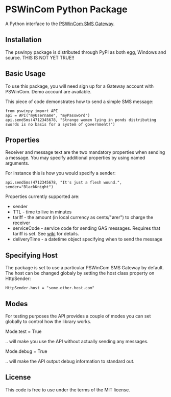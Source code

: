 PSWinCom Python Package
=======================

A Python interface to the [PSWinCom SMS Gateway](http://pswin.com/english/products/gateway).

Installation
------------

The pswinpy package is distributed through PyPI as both egg, Windows and source. THIS IS NOT YET TRUE!!

Basic Usage
-----------
To use this package, you will need sign up for a Gateway account with PSWinCom. Demo account are available.

This piece of code demonstrates how to send a simple SMS message:

    from pswinpy import API
    api = API("myUsername", "myPassword")
    api.sendSms(4712345678, "Strange women lying in ponds distributing swords is no basis for a system of government!")

Properties
----------
Receiver and message text are the two mandatory properties when sending a message. You may specify additional properties by using named arguments.

For instance this is how you would specify a sender:

    api.sendSms(4712345678, "It's just a flesh wound.", sender="BlackKnight")

Properties currently supported are:

* sender
* TTL - time to live in minutes
* tariff - the amount (in local currency as cents/"&oslash;rer") to charge the receiver
* serviceCode - service code for sending GAS messages. Requires that tariff is set. See [wiki](http://wiki.pswin.com/CPA-Goods-and-Services.ashx) for details.
* deliveryTime - a datetime object specifying when to send the message

Specifying Host
---------------
The package is set to use a particular PSWinCom SMS Gateway by default. The host can be changed globaly by setting the host class property on HttpSender:

    HttpSender.host = "some.other.host.com"

Modes
-----
For testing purposes the API provides a couple of modes you can set globally to control how the library works.

   Mode.test = True

.. will make you use the API without actually sending any messages.

   Mode.debug = True

.. will make the API output debug information to standard out.

License
-------
This code is free to use under the terms of the MIT license.

